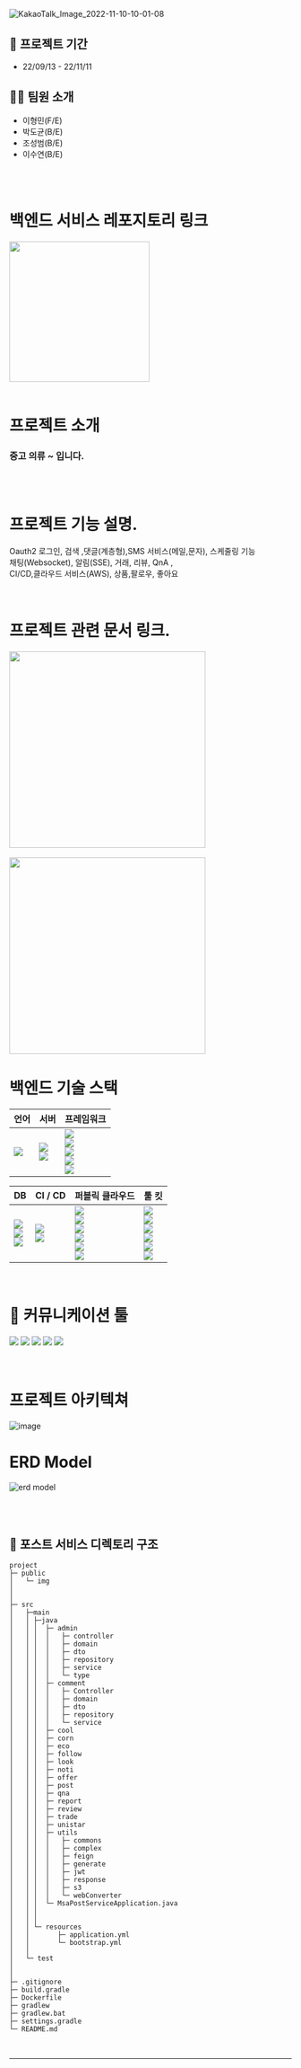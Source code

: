 ![KakaoTalk_Image_2022-11-10-10-01-08](https://user-images.githubusercontent.com/49605999/200974679-00796214-2af2-407d-8af6-99ab8228144e.png)

## 📅 프로젝트 기간
- 22/09/13 - 22/11/11

## 🧑‍💻 팀원 소개

- 이형민(F/E) 
- 박도균(B/E) 
- 조성범(B/E)
- 이수연(B/E)

<br>
<br>

# 백엔드 서비스 레포지토리 링크

<a href = "https://github.com/Uniqu-One/uniquOne_user_service">
<img width=250 src="https://img.shields.io/badge/UniquOne-Back_USER_SERVICE-181717?style=plastic&logo=GitHub&logoColor=white"/>
</a>
<br>
<br>

# 프로젝트 소개
### 중고 의류 ~ 입니다.

<br>
<br>

# 프로젝트 기능 설명.
Oauth2 로그인, 검색 ,댓글(계층형),SMS 서비스(메일,문자), 스케줄링  기능<br>
채팅(Websocket), 알림(SSE), 거래, 리뷰, QnA , <br>
CI/CD,클라우드 서비스(AWS), 상품,팔로우, 좋아요 <br>

<br>

# 프로젝트 관련 문서 링크.
<a href = "https://uniquone.notion.site/b81c22bc329a408d88844a16e88a65bc">
<img width=350 src="https://img.shields.io/badge/팀 회고 및 스프린트 회의 관리-232F3E?style=plastic&logo=Notion&logoColor=white"/>
</a>
<br>
<br>
<a href ="https://docs.google.com/spreadsheets/d/192Y9wq_OwiqjKVOcOlI8nNdEh6mbQreG9CJ-gdXUJho/edit?usp=sharing">
<img width=350 src="https://img.shields.io/badge/요구사항 정의서, WBS, API정의서-34A853?style=plastic&logo=Google Sheets&logoColor=white&link=https://docs.google.com/spreadsheets/d/192Y9wq_OwiqjKVOcOlI8nNdEh6mbQreG9CJ-gdXUJho/edit?usp=sharing"/> 
</a>

<br>

# 백엔드 기술 스택

|언어|서버|프레임워크|
|:---|:---|:---|
|<img src="https://img.shields.io/badge/11-007396?style=flate&label=JAVA&logo=java&logoColor=white">|<img src="https://img.shields.io/badge/Apache Tomcat 2.6.8-F8DC75?style=flat&logo=Apache Tomcat&logoColor=black"> <br> <img src="https://img.shields.io/badge/NGINX 1.22.1 -009639?style=flat&logo=NGINX&logoColor=white"> |<img src="https://img.shields.io/badge/Spring 5.3.2-6DB33F?style=flat&logo=Spring&logoColor=white"> <br> <img src="https://img.shields.io/badge/Spring Boot 2.6.8-6DB33F?style=flat&logo=Spring&logoColor=white"> <br> <img src="https://img.shields.io/badge/Spring Security 2.6.8-6DB33F?style=flat&logo=Spring Security&logoColor=white"> <br> <img src="https://img.shields.io/badge/Spring Cloud 3.1.4-6DB33F?style=flat&logo=Spring Cloud&logoColor=white"> <br> <img src="https://img.shields.io/badge/Hibernate 5.6.9 (JPA 2.6.8)-59666C?style=flat&logo=Hibernate&logoColor=white">

|DB|CI / CD|퍼블릭 클라우드|툴  킷|
|:---|:---|:---|:---|
|<img src="https://img.shields.io/badge/Mysql 8.0.28-4479A1?style=flat&logo=mysql&logoColor=white"/> <br> <img src="https://img.shields.io/badge/Redis 7.0.5-DC382D?style=flat&logo=Redis&logoColor=white"/> <br> <img src="https://img.shields.io/badge/MongoDB 6.0.2-47A248?style=flat&logo=MongoDB&logoColor=white">|<img src="https://img.shields.io/badge/Docker-2496ED?style=flat&logo=Docker&logoColor=white"/><br><img src="https://img.shields.io/badge/Jenkins-D24939?style=flat&logo=&logoColor=white"/>|<img src="https://img.shields.io/badge/Amazon AWS-232F3E?style=flat&logo=Amazon AWS&logoColor=white"/> <br> <img src="https://img.shields.io/badge/Amazon AWS Ec2-232F3E?style=flat&logo=Amazon AWS&logoColor=white"/> <br> <img src="https://img.shields.io/badge/Amazon AWS RDS-232F3E?style=flat&logo=Amazon AWS&logoColor=white"/> <br> <img src="https://img.shields.io/badge/Amazon AWS S3-232F3E?style=flat&logo=Amazon AWS&logoColor=white"/> <br> <img src="https://img.shields.io/badge/Amazon AWS ElasticCache-232F3E?style=flat&logo=Amazon AWS&logoColor=white"/> <br> <img src="https://img.shields.io/badge/Amazon AWS IAM-232F3E?style=flat&logo=Amazon AWS&logoColor=white"/>| <img src="https://img.shields.io/badge/IntelliJ IDEA-F05138?style=flat&logo=IntelliJ IDEA&logoColor=white"/> <br> <img src="https://img.shields.io/badge/Github-181717?style=flat&logo=github&logoColor=white"> <br> <img src="https://img.shields.io/badge/PostMan-green?style=flat&logo=Postman&logoColor=white"/> <br> <img src="https://img.shields.io/badge/MySQL Workbench-blue"/> <br> <img src="https://img.shields.io/badge/Terminus-4D4D4D?style=flat&logo=Terminus&logoColor=white"> <br> <img src="https://img.shields.io/badge/Medis-FD5F07?style=flat&logo=Medis&logoColor=white"> |
<br>

# 💭 커뮤니케이션 툴
<img src="https://img.shields.io/badge/Notion-232F3E?style=flat&logo=Notion&logoColor=white"/> 
<img src="https://img.shields.io/badge/Google Sheets-34A853?style=flat&logo=Google Sheets&logoColor=white"/>
<img src="https://img.shields.io/badge/GitHub-181717?style=flat&logo=GitHub&logoColor=white"/>
<img src="https://img.shields.io/badge/Zoom-2D8CFF?style=flat&logo=Zoom&logoColor=white"/>
<img src="https://img.shields.io/badge/Gather-8A3391?style=flat&logo=Gather&logoColor=white"/>

<br>
<br>
<br>

# 프로젝트 아키텍쳐 
![image](https://user-images.githubusercontent.com/49605999/200987556-f10c419c-dd2f-4ed7-9069-ef7a07140e24.png)
# ERD Model
![erd model](https://user-images.githubusercontent.com/49605999/200946980-c56e9432-2c68-4698-909e-792027409196.png)

<br>
<br>

## 📔 포스트 서비스 디렉토리 구조
```
project
├─ public
│   └─ img   
│   
│   
├─ src
│   ├─main
│   │ ├─java
│   │ │  ├─ admin
│   │ │  │   ├─ controller
│   │ │  │   ├─ domain
│   │ │  │   ├─ dto
│   │ │  │   ├─ repository
│   │ │  │   ├─ service
│   │ │  │   └─ type
│   │ │  ├─ comment
│   │ │  │   ├─ Controller
│   │ │  │   ├─ domain
│   │ │  │   ├─ dto
│   │ │  │   ├─ repository
│   │ │  │   └─ service
│   │ │  ├─ cool
│   │ │  ├─ corn
│   │ │  ├─ eco
│   │ │  ├─ follow
│   │ │  ├─ look
│   │ │  ├─ noti
│   │ │  ├─ offer
│   │ │  ├─ post
│   │ │  ├─ qna
│   │ │  ├─ report
│   │ │  ├─ review
│   │ │  ├─ trade
│   │ │  ├─ unistar
│   │ │  ├─ utils
│   │ │  │   ├─ commons
│   │ │  │   ├─ complex
│   │ │  │   ├─ feign
│   │ │  │   ├─ generate
│   │ │  │   ├─ jwt
│   │ │  │   ├─ response
│   │ │  │   ├─ s3
│   │ │  │   └─ webConverter
│   │ │  └─ MsaPostServiceApplication.java
│   │ │
│   │ │     
│   │ └─ resources
│   │       ├─ application.yml
│   │       └─ bootstrap.yml
│   │
│   └─ test
│   
│   
├─ .gitignore
├─ build.gradle
├─ Dockerfile
├─ gradlew
├─ gradlew.bat
├─ settings.gradle
└─ README.md
``` 


<br>
<hr>
<br>
